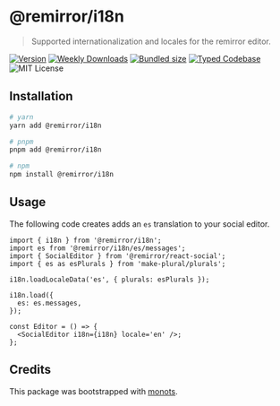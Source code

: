 # @remirror/i18n

> Supported internationalization and locales for the remirror editor.

[![Version][version]][npm] [![Weekly Downloads][downloads-badge]][npm]
[![Bundled size][size-badge]][size] [![Typed Codebase][typescript]](./src/index.ts)
![MIT License][license]

[version]: https://flat.badgen.net/npm/v/@remirror/i18n
[npm]: https://npmjs.com/package/@remirror/i18n
[license]: https://flat.badgen.net/badge/license/MIT/purple
[size]: https://bundlephobia.com/result?p=@remirror/i18n
[size-badge]: https://flat.badgen.net/bundlephobia/minzip/@remirror/i18n
[typescript]: https://flat.badgen.net/badge/icon/TypeScript?icon=typescript&label
[downloads-badge]: https://badgen.net/npm/dw/@remirror/i18n/red?icon=npm

## Installation

```bash
# yarn
yarn add @remirror/i18n

# pnpm
pnpm add @remirror/i18n

# npm
npm install @remirror/i18n
```

## Usage

The following code creates adds an `es` translation to your social editor.

```tsx
import { i18n } from '@remirror/i18n';
import es from '@remirror/i18n/es/messages';
import { SocialEditor } from '@remirror/react-social';
import { es as esPlurals } from 'make-plural/plurals';

i18n.loadLocaleData('es', { plurals: esPlurals });

i18n.load({
  es: es.messages,
});

const Editor = () => {
  <SocialEditor i18n={i18n} locale='en' />;
};
```

## Credits

This package was bootstrapped with [monots].

[monots]: https://github.com/monots/monots
